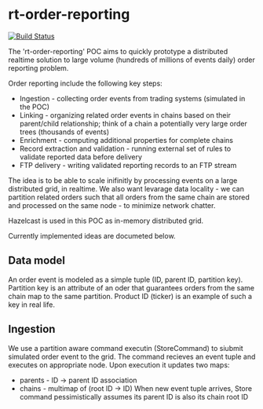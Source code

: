 rt-order-reporting
==================

[![Build Status](https://travis-ci.org/prystupa/rt-order-reporting.png)](https://travis-ci.org/prystupa/rt-order-reporting)

The 'rt-order-reporting' POC aims to quickly prototype a distributed realtime solution to large volume (hundreds of millions of events daily) order reporting problem.

Order reporting include the following key steps:
  
  - Ingestion - collecting order events from trading systems (simulated in the POC)
  - Linking - organizing related order events in chains based on their parent/child relationship; think of a chain a potentially very large order trees (thousands of events)
  - Enrichment - computing additional properties for complete chains
  - Record extraction and validation - running external set of rules to validate reported data before delivery
  - FTP delivery - writing validated reporting records to an FTP stream

The idea is to be able to scale inifinitly by processing events on a large distributed grid, in realtime. We also want levarage data locality - we can partition related orders such that all orders from the same chain are stored and processed on the same node - to minimize network chatter.

Hazelcast is used in this POC as in-memory distributed grid.

Currently implemented ideas are documeted below.

## Data model
An order event is modeled as a simple tuple (ID, parent ID, partition key). Partition key is an attribute of an oder that guarantees orders from the same chain map to the same partition. Product ID (ticker) is an example of such a key in real life.

## Ingestion
We use a partition aware command executin (StoreCommand) to siubmit simulated order event to the grid. The command recieves an event tuple and executes on appropriate node. Upon execution it updates two maps:
- parents - ID -> parent ID association
- chains - multimap of (root ID -> ID)
When new event tuple arrives, Store command pessimistically assumes its parent ID is also its chain root ID

